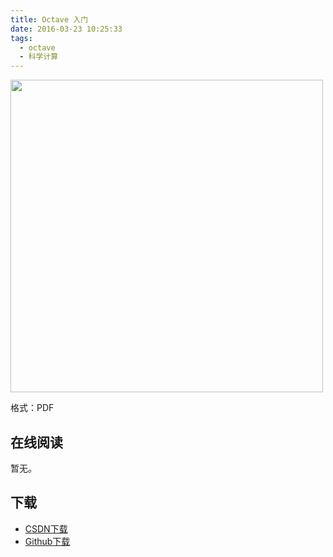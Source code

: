 ```yaml
---
title: Octave 入门
date: 2016-03-23 10:25:33
tags:
  - octave
  - 科学计算
---
```


<img src='http://ww1.sinaimg.cn/large/841aea59jw1f26l45n76oj20ka0q878b.jpg' width='500' />

格式：PDF

<!--more-->

## 在线阅读 ##

暂无。

## 下载 ##

+ [CSDN下载](http://download.csdn.net/detail/u012550782/6455307)
+ [Github下载](https://github.com/it-ebooks/ebooks/raw/master/Octave%20%E5%85%A5%E9%97%A8%E6%95%99%E7%A8%8B.pdf)
